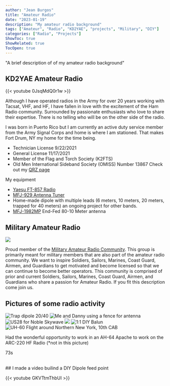 ```yaml
---
author: "Jean Burgos"
title: "Amateur Radio"
date: "2023-01-19"
description: "My amateur radio background"
tags: ["Amateur", "Radio", "KD2YAE", "projects", "Military", "DIY"]
categories: ["Radio", "Projects"]
ShowToc: true
ShowRelated: true
TocOpen: true
---
```


"A brief description of of my amateur radio background" 

<!--more-->

## KD2YAE Amateur Radio
{{< youtube 0JsqMdQ0r1w >}}

Although I have operated radios in the Army for over 20 years working with Tacsat, VHF, and HF, I have fallen in love with the excitement of the Ham Radio community. Surrounded by passionate enthusiasts who love to share their expertise. There is no telling who will be on the other side of the radio.

I was born in Puerto Rico but I am currently an active duty service member from the Army Signal Corps and home is where I am stationed. That makes Fort Drum, NY my home for the time being.

- Technician License 9/22/2021
- General License 11/17/2021
- Member of the Flag and Torch Society (K2FTS)
- Old Men International Sideband Society (OMISS) Number 13867
Check out my [QRZ page](https://www.qrz.com/db/KD2YAE)

My equipment

- [Yaesu FT-857 Radio](https://www.yaesu.com/indexVS.cfm?cmd=DisplayProducts&encProdID=8CBB7C4BDBAF40129AD4253A4987523C)
- [MFJ-929 Antenna Tuner](https://mfjenterprises.com/products/mfj-929)
- Home-made dipole with multiple leads (6 meters, 10 meters, 20 meters, trapped for 40 meters) an ongoing project for other bands.
- [MFJ-1982MP](https://mfjenterprises.com/products/mfj-1982mp) End-Fed 80-10 Meter antenna

## Military Amateur Radio
![](/uploads/radioman.png)

Proud member of the [Military Amateur Radio Community](https://www.facebook.com/groups/1117033882428673).  This group is primarily meant for military members that are also part of the amateur radio community. We want to inspire Soldiers, Sailors, Marines, Coast Guard, Airmen, and Guardians to get motivated and become licensed so that we can continue to become better operators. This community is comprised of prior and current Soldiers, Sailors, Marines, Coast Guard, Airmen, and Guardians who share a passion for Amateur Radio. If you fit this description come join us.


## Pictures of some radio activity
![](/uploads/antenna.jpg "Trap dipole 20/40") ![](/uploads//IMG_3956.jpg "Me and Danny using a fence for antenna" ) ![](/uploads//IMG_4261.jpg "US28 for Noble Skywave") ![](/post/IMG_4186.jpg) ![](/uploads///IMG_4872.jpg "1:1 DIY Balun") ![](/uploads/flight.jpg "UH-60 Flight around Northern New York, 10th CAB")

Had the wonderful opportunity to work in an AH-64 Apache to work on the ARC-220 HF Radio (*not in this picture)


73s




<br>
## I made a video builind a DIY Dipole feed point

{{< youtube GKVTtmThbUI >}}


<br/>

<!--## Twitter Simple Shortcode-->

<!--more{{< twitter_simple user="Heksagonnet" id="1487125321132670976" >}}-->

<!--more{{< vimeo_simple 48912912 >}}-->
